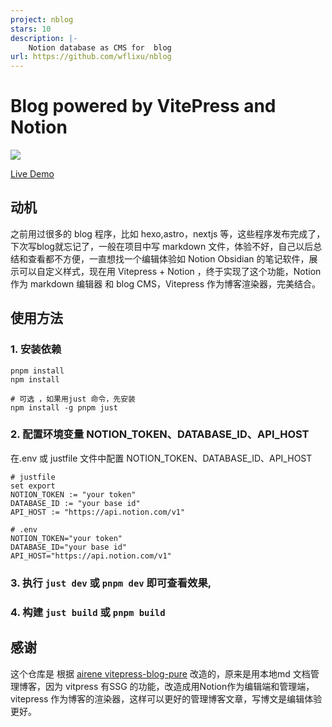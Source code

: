 ```yaml
---
project: nblog
stars: 10
description: |-
    Notion database as CMS for  blog 
url: https://github.com/wflixu/nblog
---
```


# Blog powered by VitePress and Notion
![](./public/favicon.svg)

[Live Demo](http://blog.wflixu.cn)

## 动机

之前用过很多的 blog 程序，比如 hexo,astro，nextjs 等，这些程序发布完成了，下次写blog就忘记了，一般在项目中写 markdown 文件，体验不好，自己以后总结和查看都不方便，一直想找一个编辑体验如 Notion Obsidian 的笔记软件，展示可以自定义样式，现在用 Vitepress + Notion ，终于实现了这个功能，Notion 作为 markdown 编辑器 和 blog CMS，Vitepress 作为博客渲染器，完美结合。


## 使用方法



### 1. 安装依赖 

```
pnpm install
npm install

# 可选 ，如果用just 命令，先安装
npm install -g pnpm just

```

### 2. 配置环境变量  NOTION_TOKEN、DATABASE_ID、API_HOST
在.env 或 justfile 文件中配置 NOTION_TOKEN、DATABASE_ID、API_HOST
```
# justfile
set export
NOTION_TOKEN := "your token"
DATABASE_ID := "your base id"
API_HOST := "https://api.notion.com/v1"

# .env
NOTION_TOKEN="your token"
DATABASE_ID="your base id"
API_HOST="https://api.notion.com/v1"
```


### 3. 执行 `just dev` 或 `pnpm dev` 即可查看效果,

### 4. 构建 `just build` 或 `pnpm build`


## 感谢

这个仓库是 根据 [airene vitepress-blog-pure](https://github.com/airene/vitepress-blog-pure) 改造的，原来是用本地md 文档管理博客，因为 vitpress 有SSG 的功能，改造成用Notion作为编辑端和管理端，vitepress 作为博客的渲染器，这样可以更好的管理博客文章，写博文是编辑体验更好。




